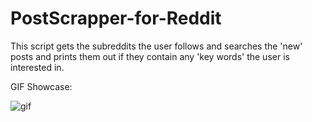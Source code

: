# PostScrapper-for-Reddit
This script gets the subreddits the user follows and searches the 'new' posts and prints them out if they contain any 'key words' the user is interested in.


GIF Showcase:

![gif](https://github.com/UnGerardo/PostScrapper-for-Reddit/blob/main/PostScrapperShowcase.gif)
